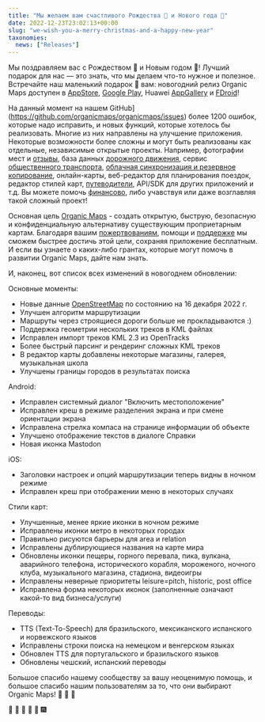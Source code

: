 ```yaml
---
title: "Мы желаем вам счастливого Рождества 🎅 и Нового года 🎄"
date: 2022-12-23T23:02:13+00:00
slug: "we-wish-you-a-merry-christmas-and-a-happy-new-year"
taxonomies:
  news: ["Releases"]
---
```


Мы поздравляем вас с Рождеством 🎅 и Новым годом 🎄! Лучший подарок для нас — это знать, что мы делаем что-то нужное и полезное. Встречайте наш маленький подарок 🎁 вам: новогодний релиз Organic Maps доступен в [AppStore](https://apps.apple.com/app/organic-maps/id1567437057), [Google Play](https://play.google.com/store/apps/details?id=app.organicmaps), Huawei [AppGallery](https://appgallery.huawei.com/#/app/C104325611?local=en) и [FDroid](https://f-droid.org/en/packages/app.organicmaps/)!

На данный момент на нашем GitHub](https://github.com/organicmaps/organicmaps/issues) более 1200 ошибок, которые надо исправить, и новых функций, которые хотелось бы реализовать. Многие из них направлены на улучшение приложения. Некоторые возможности более сложны и могут быть реализованы как отдельные, независимые открытые проекты. Например, фотографии мест и [отзывы](https://github.com/organicmaps/organicmaps/issues/2758), база данных [дорожного движения](https://github.com/organicmaps/organicmaps/issues/1160), сервис [общественного транспорта](https://github.com/organicmaps/organicmaps/issues/837), [облачная синхронизация и резервное копирование](https://github.com/organicmaps/organicmaps/issues/2082), онлайн-карты, веб-редактор для планирования поездок, редактор стилей карт, [путеводители](https://github.com/organicmaps/organicmaps/issues/3648), API/SDK для других приложений и т.д. Вы можете помочь [финансово](https://organicmaps.app/donate/), либо учавствуя или даже возглавляя такой сложный проект!

Основная цель [Organic Maps](https://organicmaps.app/) - создать открытую, быструю, безопасную и конфиденциальную альтернативу существующим проприетарным картам. Благодаря вашим [пожертвованиям](https://organicmaps.app/donate/), помощи и [поддержке](https://organicmaps.app/support-us/) мы сможем быстрее достичь этой цели, сохраняя приложение бесплатным. И если вы узнаете о каких-либо грантах, которые могут помочь в развитии Organic Maps, дайте нам знать.

И, наконец, вот список всех изменений в новогоднем обновлении:

Основные моменты:
* Новые данные [OpenStreetMap](https://openstreetmap.org/) по состоянию на 16 декабря 2022 г.
* Улучшен алгоритм маршрутизации
* Маршруты через строящиеся дороги больше не прокладываются :)
* Поддержка геометрии нескольких треков в KML файлах
* Исправлен импорт треков KML 2.3 из OpenTracks
* Более быстрый парсинг и рендеринг сложных KML треков
* В редактор карты добавлены некоторые магазины, галерея, музыкальная школа
* Улучшены границы городов в результатах поиска

Android:
* Исправлен системный диалог "Включить местоположение"
* Исправлен креш в режиме разделения экрана и при смене ориентации экрана
* Исправлена стрелка компаса на странице информации об объекте
* Улучшено отображение текстов в диалоге Справки
* Новая иконка Mastodon

iOS:
* Заголовки настроек и опций маршрутизации теперь видны в ночном режиме
* Исправлен креш при отображении меню в некоторых случаях

Стили карт:
* Улучшенные, менее яркие иконки в ночном режиме
* Исправлены иконки метро в некоторых городах
* Правильно рисуются барьеры для area и relation
* Исправлены дублирующиеся названия на карте мира
* Обновлены иконки пещеры, горного перевала, пика, вулкана, аварийного телефона, исторического корабля, мороженого, ночного клуба, музыкального магазина, стадиона, видеоигры
* Исправлены неверные приоритеты leisure=pitch, historic, post office
* Исправлена форма некоторых иконок (заполненные означают какой-то вид бизнеса/услуги)

Переводы:
* TTS (Text-To-Speech) для бразильского, мексиканского испанского и норвежского языков
* Исправлены строки поиска на немецком и венгерском языках
* Обновлен TTS для португальского и бразильского языков
* Обновлены чешский, испанский переводы

Большое спасибо нашему сообществу за вашу неоценимую помощь, и большое спасибо нашим пользователям за то, что они выбирают Organic Maps! 🙏 🙏 🙏

🎇 🎈 🎉 🎊 🎄 🎆
